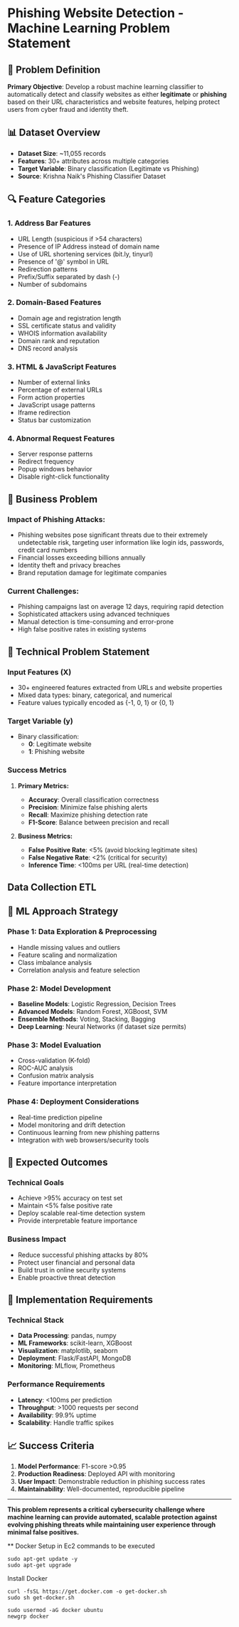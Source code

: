 # Phishing Website Detection - Machine Learning Problem Statement

## 🎯 **Problem Definition**

**Primary Objective**: Develop a robust machine learning classifier to automatically detect and classify websites as either **legitimate** or **phishing** based on their URL characteristics and website features, helping protect users from cyber fraud and identity theft.

## 📊 **Dataset Overview**

- **Dataset Size**: ~11,055 records
- **Features**: 30+ attributes across multiple categories
- **Target Variable**: Binary classification (Legitimate vs Phishing)
- **Source**: Krishna Naik's Phishing Classifier Dataset

## 🔍 **Feature Categories**

### 1. **Address Bar Features**
- URL Length (suspicious if >54 characters)
- Presence of IP Address instead of domain name
- Use of URL shortening services (bit.ly, tinyurl)
- Presence of '@' symbol in URL
- Redirection patterns
- Prefix/Suffix separated by dash (-)
- Number of subdomains

### 2. **Domain-Based Features**
- Domain age and registration length
- SSL certificate status and validity
- WHOIS information availability
- Domain rank and reputation
- DNS record analysis

### 3. **HTML & JavaScript Features**
- Number of external links
- Percentage of external URLs
- Form action properties
- JavaScript usage patterns
- Iframe redirection
- Status bar customization

### 4. **Abnormal Request Features**
- Server response patterns
- Redirect frequency
- Popup windows behavior
- Disable right-click functionality

## 🎯 **Business Problem**

### **Impact of Phishing Attacks:**
- Phishing websites pose significant threats due to their extremely undetectable risk, targeting user information like login ids, passwords, credit card numbers
- Financial losses exceeding billions annually
- Identity theft and privacy breaches
- Brand reputation damage for legitimate companies

### **Current Challenges:**
- Phishing campaigns last on average 12 days, requiring rapid detection
- Sophisticated attackers using advanced techniques
- Manual detection is time-consuming and error-prone
- High false positive rates in existing systems

## 🔬 **Technical Problem Statement**

### **Input Features (X)**
- 30+ engineered features extracted from URLs and website properties
- Mixed data types: binary, categorical, and numerical
- Feature values typically encoded as {-1, 0, 1} or {0, 1}

### **Target Variable (y)**
- Binary classification: 
  - **0**: Legitimate website
  - **1**: Phishing website

### **Success Metrics**
1. **Primary Metrics:**
   - **Accuracy**: Overall classification correctness
   - **Precision**: Minimize false phishing alerts
   - **Recall**: Maximize phishing detection rate
   - **F1-Score**: Balance between precision and recall

2. **Business Metrics:**
   - **False Positive Rate**: <5% (avoid blocking legitimate sites)
   - **False Negative Rate**: <2% (critical for security)
   - **Inference Time**: <100ms per URL (real-time detection)

## Data Collection ETL

## 🚀 **ML Approach Strategy**

### **Phase 1: Data Exploration & Preprocessing**
- Handle missing values and outliers
- Feature scaling and normalization
- Class imbalance analysis
- Correlation analysis and feature selection

### **Phase 2: Model Development**
- **Baseline Models**: Logistic Regression, Decision Trees
- **Advanced Models**: Random Forest, XGBoost, SVM
- **Ensemble Methods**: Voting, Stacking, Bagging
- **Deep Learning**: Neural Networks (if dataset size permits)

### **Phase 3: Model Evaluation**
- Cross-validation (K-fold)
- ROC-AUC analysis
- Confusion matrix analysis
- Feature importance interpretation

### **Phase 4: Deployment Considerations**
- Real-time prediction pipeline
- Model monitoring and drift detection
- Continuous learning from new phishing patterns
- Integration with web browsers/security tools

## 🎯 **Expected Outcomes**

### **Technical Goals**
- Achieve >95% accuracy on test set
- Maintain <5% false positive rate
- Deploy scalable real-time detection system
- Provide interpretable feature importance

### **Business Impact**
- Reduce successful phishing attacks by 80%
- Protect user financial and personal data
- Build trust in online security systems
- Enable proactive threat detection

## 🔧 **Implementation Requirements**

### **Technical Stack**
- **Data Processing**: pandas, numpy
- **ML Frameworks**: scikit-learn, XGBoost
- **Visualization**: matplotlib, seaborn
- **Deployment**: Flask/FastAPI, MongoDB
- **Monitoring**: MLflow, Prometheus

### **Performance Requirements**
- **Latency**: <100ms per prediction
- **Throughput**: >1000 requests per second
- **Availability**: 99.9% uptime
- **Scalability**: Handle traffic spikes

## 📈 **Success Criteria**

1. **Model Performance**: F1-score >0.95
2. **Production Readiness**: Deployed API with monitoring
3. **User Impact**: Demonstrable reduction in phishing success rates
4. **Maintainability**: Well-documented, reproducible pipeline

---

**This problem represents a critical cybersecurity challenge where machine learning can provide automated, scalable protection against evolving phishing threats while maintaining user experience through minimal false positives.**

** Docker Setup in Ec2 commands to be executed

```
sudo apt-get update -y
sudo apt-get upgrade
```
Install Docker
```
curl -fsSL https://get.docker.com -o get-docker.sh
sudo sh get-docker.sh

sudo usermod -aG docker ubuntu
newgrp docker
```